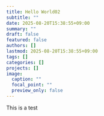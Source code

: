 ```yaml
---
title: Hello World02
subtitle: ""
date: 2025-08-20T15:38:55+09:00
summary: ""
draft: false
featured: false
authors: []
lastmod: 2025-08-20T15:38:55+09:00
tags: []
categories: []
projects: []
image:
  caption: ""
  focal_point: ""
  preview_only: false
---
```

This is a test
